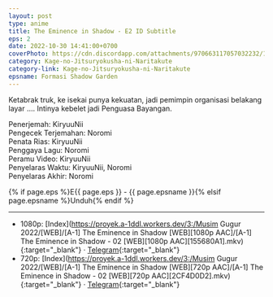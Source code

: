 ```yaml
---
layout: post
type: anime
title: The Eminence in Shadow - E2 ID Subtitle
eps: 2
date: 2022-10-30 14:41:00+0700
coverPhoto: https://cdn.discordapp.com/attachments/970663117057032232/1036176197157138482/mpv-shot0163.jpg
category: Kage-no-Jitsuryokusha-ni-Naritakute
category-link: Kage-no-Jitsuryokusha-ni-Naritakute
epsname: Formasi Shadow Garden
---
```


Ketabrak truk, ke isekai punya kekuatan, jadi pemimpin organisasi belakang layar .... Intinya kebelet jadi Penguasa Bayangan.

Penerjemah: KiryuuNii<br>
Pengecek Terjemahan: Noromi<br>
Penata Rias: KiryuuNii<br>
Penggaya Lagu: Noromi<br>
Peramu Video: KiryuuNii<br>
Penyelaras Waktu: KiryuuNii, Noromi<br>
Penyelaras Akhir: Noromi<br>

{% if page.eps %}E{{ page.eps }} - {{ page.epsname }}{% elsif page.epsname %}Unduh{% endif %}

---
- 1080p: [Index](https://proyek.a-1ddl.workers.dev/3:/Musim Gugur 2022/[WEB]/[A-1] The Eminence in Shadow [WEB][1080p AAC]/[A-1] The Eminence in Shadow - 02 [WEB][1080p AAC][155680A1].mkv){:target="_blank"} &middot; [Telegram](https://t.me/a1fansubweeklies/160){:target="_blank"}<br>
- 720p: [Index](https://proyek.a-1ddl.workers.dev/3:/Musim Gugur 2022/[WEB]/[A-1] The Eminence in Shadow [WEB][720p AAC]/[A-1] The Eminence in Shadow - 02 [WEB][720p AAC][2CF4D0D2].mkv){:target="_blank"} &middot; [Telegram](https://t.me/a1fansubweeklies/159){:target="_blank"}
